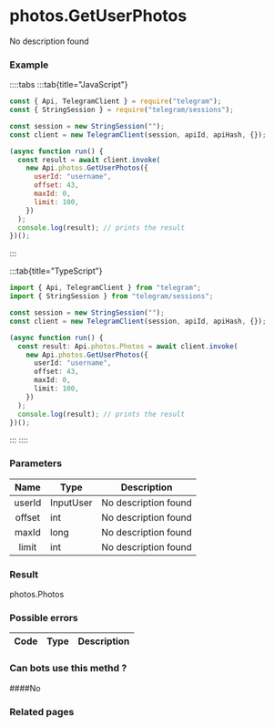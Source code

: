 # photos.GetUserPhotos

No description found

### [](#example)Example

::::tabs
:::tab{title="JavaScript"}

```js
const { Api, TelegramClient } = require("telegram");
const { StringSession } = require("telegram/sessions");

const session = new StringSession("");
const client = new TelegramClient(session, apiId, apiHash, {});

(async function run() {
  const result = await client.invoke(
    new Api.photos.GetUserPhotos({
      userId: "username",
      offset: 43,
      maxId: 0,
      limit: 100,
    })
  );
  console.log(result); // prints the result
})();
```

:::

:::tab{title="TypeScript"}

```ts
import { Api, TelegramClient } from "telegram";
import { StringSession } from "telegram/sessions";

const session = new StringSession("");
const client = new TelegramClient(session, apiId, apiHash, {});

(async function run() {
  const result: Api.photos.Photos = await client.invoke(
    new Api.photos.GetUserPhotos({
      userId: "username",
      offset: 43,
      maxId: 0,
      limit: 100,
    })
  );
  console.log(result); // prints the result
})();
```

:::
::::

### [](#parameters)Parameters

|  Name  | Type      | Description          |
| :----: | --------- | -------------------- |
| userId | InputUser | No description found |
| offset | int       | No description found |
| maxId  | long      | No description found |
| limit  | int       | No description found |

### [](#result)Result

photos.Photos

### [](#possible-errors)Possible errors

| Code | Type | Description |
| :--: | ---- | ----------- |

### [](#can-bots-use-this-method)Can bots use this methd ?

####No

### [](#related-pages)Related pages

